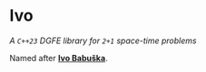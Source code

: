 # Ivo

_A `C++23` DGFE library for `2+1` space-time problems_

Named after [**Ivo Babuška**](https://en.wikipedia.org/wiki/Ivo_Babuška).
